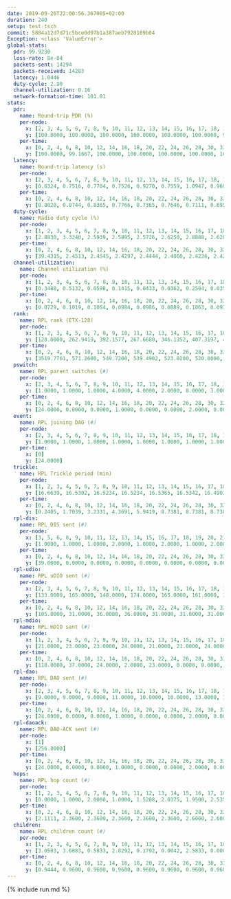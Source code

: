 ```yaml
---
date: 2019-09-26T22:00:56.367005+02:00
duration: 240
setup: test-tsch
commit: 5884a12d7d71c5bce0d97b1a387aeb7928189b04
Exception: <class 'ValueError'>
global-stats:
  pdr: 99.9230
  loss-rate: 8e-04
  packets-sent: 14294
  packets-received: 14283
  latency: 1.0446
  duty-cycle: 2.90
  channel-utilization: 0.16
  network-formation-time: 101.01
stats:
  pdr:
    name: Round-trip PDR (%)
    per-node:
      x: [2, 3, 4, 5, 6, 7, 8, 9, 10, 11, 12, 13, 14, 15, 16, 17, 18, 19, 20, 21, 22, 23, 24, 25]
      y: [100.0000, 100.0000, 100.0000, 100.0000, 100.0000, 100.0000, 99.8258, 100.0000, 100.0000, 100.0000, 99.4889, 100.0000, 100.0000, 100.0000, 100.0000, 99.6748, 99.8384, 100.0000, 100.0000, 100.0000, 100.0000, 100.0000, 100.0000, 99.3367]
    per-time:
      x: [0, 2, 4, 6, 8, 10, 12, 14, 16, 18, 20, 22, 24, 26, 28, 30, 32, 34, 36, 38, 40, 42, 44, 46, 48, 50, 52, 54, 56, 58, 60, 62, 64, 66, 68, 70, 72, 74, 76, 78, 80, 82, 84, 86, 88, 90, 92, 94, 96, 98, 100, 102, 104, 106, 108, 110, 112, 114, 116, 118, 120, 122, 124, 126, 128, 130, 132, 134, 136, 138, 140, 142, 144, 146, 148, 150, 152, 154, 156, 158, 160, 162, 164, 166, 168, 170, 172, 174, 176, 178, 180, 182, 184, 186, 188, 190, 192, 194, 196, 198, 200, 202, 204, 206, 208, 210, 212, 214, 216, 218, 220, 222, 224, 226, 228, 230, 232, 234, 236, 238]
      y: [100.0000, 99.1667, 100.0000, 100.0000, 100.0000, 100.0000, 100.0000, 100.0000, 100.0000, 100.0000, 100.0000, 100.0000, 100.0000, 100.0000, 99.1667, 100.0000, 100.0000, 100.0000, 99.1667, 100.0000, 100.0000, 100.0000, 100.0000, 100.0000, 100.0000, 100.0000, 100.0000, 100.0000, 100.0000, 100.0000, 100.0000, 100.0000, 100.0000, 100.0000, 100.0000, 100.0000, 100.0000, 98.3333, 100.0000, 100.0000, 99.1667, 100.0000, 100.0000, 100.0000, 100.0000, 100.0000, 99.1667, 100.0000, 100.0000, 100.0000, 100.0000, 100.0000, 100.0000, 100.0000, 100.0000, 100.0000, 100.0000, 100.0000, 99.1667, 100.0000, 100.0000, 100.0000, 100.0000, 100.0000, 100.0000, 100.0000, 100.0000, 100.0000, 100.0000, 100.0000, 100.0000, 100.0000, 100.0000, 100.0000, 100.0000, 100.0000, 100.0000, 100.0000, 100.0000, 100.0000, 100.0000, 100.0000, 100.0000, 100.0000, 99.1667, 100.0000, 100.0000, 100.0000, 100.0000, 100.0000, 100.0000, 100.0000, 100.0000, 100.0000, 100.0000, 100.0000, 100.0000, 100.0000, 100.0000, 100.0000, 100.0000, 100.0000, 100.0000, 100.0000, 100.0000, 100.0000, 99.1667, 100.0000, 100.0000, 100.0000, 100.0000, 100.0000, 100.0000, 100.0000, 100.0000, 100.0000, 99.1667, 100.0000, 100.0000, 100.0000]
  latency:
    name: Round-trip latency (s)
    per-node:
      x: [2, 3, 4, 5, 6, 7, 8, 9, 10, 11, 12, 13, 14, 15, 16, 17, 18, 19, 20, 21, 22, 23, 24, 25]
      y: [0.6324, 0.7516, 0.7704, 0.7526, 0.9270, 0.7559, 1.0947, 0.9601, 0.9688, 1.1014, 1.0873, 0.8982, 1.0401, 0.9707, 0.9489, 1.2160, 1.0725, 1.1190, 1.1495, 1.2663, 1.3153, 1.3777, 1.3693, 1.4835]
    per-time:
      x: [0, 2, 4, 6, 8, 10, 12, 14, 16, 18, 20, 22, 24, 26, 28, 30, 32, 34, 36, 38, 40, 42, 44, 46, 48, 50, 52, 54, 56, 58, 60, 62, 64, 66, 68, 70, 72, 74, 76, 78, 80, 82, 84, 86, 88, 90, 92, 94, 96, 98, 100, 102, 104, 106, 108, 110, 112, 114, 116, 118, 120, 122, 124, 126, 128, 130, 132, 134, 136, 138, 140, 142, 144, 146, 148, 150, 152, 154, 156, 158, 160, 162, 164, 166, 168, 170, 172, 174, 176, 178, 180, 182, 184, 186, 188, 190, 192, 194, 196, 198, 200, 202, 204, 206, 208, 210, 212, 214, 216, 218, 220, 222, 224, 226, 228, 230, 232, 234, 236, 238]
      y: [0.8020, 0.8744, 0.8365, 0.7766, 0.7365, 0.7646, 0.7111, 0.6953, 0.7015, 0.6909, 0.7009, 0.7133, 0.7163, 0.7494, 0.7152, 0.7282, 0.6796, 0.7378, 0.6817, 0.6723, 0.6941, 0.6861, 0.7044, 0.7102, 0.6693, 0.7507, 0.6995, 0.6773, 0.6818, 0.7121, 0.6720, 0.7051, 0.7945, 0.7469, 0.7317, 0.7411, 0.7647, 0.8687, 0.8683, 0.8908, 0.8579, 0.8888, 0.9042, 0.8472, 0.7676, 0.7530, 0.7313, 0.7175, 0.8583, 0.7821, 0.8836, 0.8160, 0.7512, 0.8065, 0.7833, 0.8137, 0.8037, 0.8997, 0.8984, 0.8377, 0.9121, 0.8959, 0.8355, 0.8767, 0.8711, 0.9242, 0.9940, 0.9521, 0.8563, 0.8732, 0.8663, 1.1308, 1.2921, 0.9223, 0.8784, 0.8784, 0.8377, 1.2237, 1.6506, 1.3735, 1.0570, 0.9350, 0.9302, 1.2528, 1.6584, 1.6563, 1.5219, 1.1706, 0.9532, 1.2529, 1.6994, 1.6104, 1.6091, 1.4698, 1.2430, 1.2914, 1.6850, 1.6588, 1.6925, 1.5805, 1.5021, 1.3723, 1.7259, 1.5817, 1.6203, 1.6274, 1.6598, 1.6306, 1.6258, 1.6041, 1.6850, 1.6148, 1.5435, 1.5089, 1.6136, 1.6522, 1.6302, 1.6309, 1.5947, 1.6259]
  duty-cycle:
    name: Radio duty cycle (%)
    per-node:
      x: [1, 2, 3, 4, 5, 6, 7, 8, 9, 10, 11, 12, 13, 14, 15, 16, 17, 18, 19, 20, 21, 22, 23, 24, 25]
      y: [2.8830, 3.3240, 2.5939, 2.5895, 2.5726, 2.6250, 2.8888, 2.6282, 2.5875, 2.7426, 2.6754, 2.6354, 2.7096, 2.6491, 3.4589, 2.7814, 2.6247, 2.6492, 2.7265, 2.8211, 2.7522, 2.7411, 2.7434, 2.8712, 2.8716]
    per-time:
      x: [0, 2, 4, 6, 8, 10, 12, 14, 16, 18, 20, 22, 24, 26, 28, 30, 32, 34, 36, 38, 40, 42, 44, 46, 48, 50, 52, 54, 56, 58, 60, 62, 64, 66, 68, 70, 72, 74, 76, 78, 80, 82, 84, 86, 88, 90, 92, 94, 96, 98, 100, 102, 104, 106, 108, 110, 112, 114, 116, 118, 120, 122, 124, 126, 128, 130, 132, 134, 136, 138, 140, 142, 144, 146, 148, 150, 152, 154, 156, 158, 160, 162, 164, 166, 168, 170, 172, 174, 176, 178, 180, 182, 184, 186, 188, 190, 192, 194, 196, 198, 200, 202, 204, 206, 208, 210, 212, 214, 216, 218, 220, 222, 224, 226, 228, 230, 232, 234, 236, 238, 240]
      y: [39.4315, 2.4513, 2.4545, 2.4297, 2.4444, 2.4060, 2.4236, 2.4241, 2.4339, 2.4253, 2.4286, 2.4147, 2.4167, 2.4109, 2.4526, 2.4297, 2.4199, 2.4245, 2.4372, 2.4193, 2.4321, 2.4188, 2.4292, 2.4289, 2.4285, 2.4173, 2.4308, 2.4252, 2.4235, 2.4350, 2.4304, 3.0960, 2.9948, 4.2791, 3.0411, 2.4209, 2.4343, 2.4290, 2.4734, 2.4897, 2.4899, 2.4564, 2.4711, 2.4742, 2.4587, 2.4512, 2.4329, 2.4222, 2.4291, 2.4488, 2.4400, 2.4192, 2.4560, 2.4283, 2.4320, 2.4239, 2.4376, 2.4507, 2.4620, 2.4496, 2.4353, 2.4302, 2.4175, 2.4455, 2.4314, 2.4386, 2.4269, 2.4315, 2.4388, 2.4390, 2.4478, 2.4340, 2.4365, 2.4353, 2.4357, 2.4313, 2.4358, 2.4328, 2.4489, 2.4120, 2.4346, 2.4204, 2.4207, 2.4384, 2.4397, 2.4405, 2.4326, 2.4339, 2.4254, 2.4173, 2.4254, 2.4285, 2.4187, 2.4274, 2.4134, 2.4242, 2.4351, 2.4283, 2.4405, 2.4197, 2.4231, 2.4248, 2.4172, 2.4308, 2.4052, 2.4167, 2.4027, 2.4194, 2.4146, 2.4071, 2.4041, 2.4179, 2.4162, 2.4291, 2.4179, 2.4102, 2.4165, 2.4388, 2.4159, 2.3983, null]
  channel-utilization:
    name: Channel utilization (%)
    per-node:
      x: [1, 2, 3, 4, 5, 6, 7, 8, 9, 10, 11, 12, 13, 14, 15, 16, 17, 18, 19, 20, 21, 22, 23, 24, 25]
      y: [0.3488, 0.5132, 0.0598, 0.1415, 0.0433, 0.0362, 0.2594, 0.0355, 0.0512, 0.0938, 0.0325, 0.0350, 0.0761, 0.0315, 0.3710, 0.1466, 0.0423, 0.0824, 0.0418, 0.0648, 0.0326, 0.0486, 0.0312, 0.0312, 0.0319]
    per-time:
      x: [0, 2, 4, 6, 8, 10, 12, 14, 16, 18, 20, 22, 24, 26, 28, 30, 32, 34, 36, 38, 40, 42, 44, 46, 48, 50, 52, 54, 56, 58, 60, 62, 64, 66, 68, 70, 72, 74, 76, 78, 80, 82, 84, 86, 88, 90, 92, 94, 96, 98, 100, 102, 104, 106, 108, 110, 112, 114, 116, 118, 120, 122, 124, 126, 128, 130, 132, 134, 136, 138, 140, 142, 144, 146, 148, 150, 152, 154, 156, 158, 160, 162, 164, 166, 168, 170, 172, 174, 176, 178, 180, 182, 184, 186, 188, 190, 192, 194, 196, 198, 200, 202, 204, 206, 208, 210, 212, 214, 216, 218, 220, 222, 224, 226, 228, 230, 232, 234, 236, 238, 240]
      y: [0.0729, 0.1019, 0.1054, 0.0984, 0.0986, 0.0889, 0.1063, 0.0939, 0.0854, 0.0960, 0.1076, 0.0915, 0.0927, 0.0896, 0.1101, 0.0987, 0.0933, 0.0981, 0.1016, 0.0942, 0.0997, 0.0955, 0.0964, 0.0963, 0.0956, 0.0946, 0.0955, 0.0973, 0.0993, 0.0990, 0.0976, 0.4397, 0.3581, 0.3741, 0.3441, 0.0976, 0.0986, 0.0974, 0.1204, 0.1188, 0.1252, 0.1200, 0.1210, 0.1169, 0.1134, 0.1085, 0.1027, 0.0973, 0.0983, 0.1086, 0.0976, 0.1052, 0.1068, 0.1009, 0.1026, 0.1062, 0.1043, 0.1053, 0.1081, 0.1097, 0.1032, 0.1022, 0.1057, 0.1030, 0.1039, 0.1042, 0.0997, 0.1044, 0.1033, 0.1054, 0.1091, 0.1035, 0.1058, 0.1055, 0.1029, 0.1011, 0.1033, 0.1026, 0.1101, 0.0943, 0.1052, 0.0924, 0.0962, 0.1048, 0.1045, 0.1057, 0.1001, 0.1018, 0.0988, 0.0934, 0.0970, 0.0993, 0.0956, 0.0964, 0.0915, 0.0986, 0.1002, 0.0988, 0.1051, 0.0939, 0.0933, 0.0959, 0.0902, 0.0975, 0.0888, 0.0916, 0.0865, 0.0941, 0.0951, 0.0902, 0.0869, 0.0954, 0.0907, 0.0994, 0.0922, 0.0918, 0.0921, 0.1030, 0.0909, 0.0807, null]
  rank:
    name: RPL rank (ETX-128)
    per-node:
      x: [1, 2, 3, 4, 5, 6, 7, 8, 9, 10, 11, 12, 13, 14, 15, 16, 17, 18, 19, 20, 21, 22, 23, 24, 25]
      y: [128.0000, 262.9419, 392.1577, 267.6680, 346.1352, 407.3197, 400.8512, 536.5927, 454.5144, 429.6680, 796.4490, 466.4650, 808.3045, 819.7243, 479.0311, 529.4504, 581.9303, 612.3745, 612.5021, 639.0697, 677.3293, 658.9208, 765.1071, 756.1210, 759.2470]
    per-time:
      x: [0, 2, 4, 6, 8, 10, 12, 14, 16, 18, 20, 22, 24, 26, 28, 30, 32, 34, 36, 38, 40, 42, 44, 46, 48, 50, 52, 54, 56, 58, 60, 62, 64, 66, 68, 70, 72, 74, 76, 78, 80, 82, 84, 86, 88, 90, 92, 94, 96, 98, 100, 102, 104, 106, 108, 110, 112, 114, 116, 118, 120, 122, 124, 126, 128, 130, 132, 134, 136, 138, 140, 142, 144, 146, 148, 150, 152, 154, 156, 158, 160, 162, 164, 166, 168, 170, 172, 174, 176, 178, 180, 182, 184, 186, 188, 190, 192, 194, 196, 198, 200, 202, 204, 206, 208, 210, 212, 214, 216, 218, 220, 222, 224, 226, 228, 230, 232, 234, 236, 238, 240]
      y: [3519.7761, 571.2600, 549.7200, 539.4902, 523.0200, 520.8000, 518.9808, 509.7400, 512.4000, 510.1400, 508.1200, 505.4200, 510.2549, 509.0000, 503.8600, 516.9216, 504.0400, 501.1569, 500.5400, 515.4340, 518.5686, 508.2400, 503.2800, 495.8200, 501.8600, 496.7800, 492.6800, 497.4902, 490.6800, 490.8600, 491.1961, 487.8400, 472.1524, 460.4918, 483.2573, 482.3099, 481.5400, 480.9000, 546.2069, 535.5686, 557.6296, 567.1600, 570.7736, 547.5294, 542.4200, 544.1569, 532.9216, 534.4000, 534.2264, 527.1400, 534.3600, 543.5200, 543.7400, 542.0980, 540.9038, 537.8491, 526.0000, 531.5577, 532.5000, 532.3269, 531.0200, 533.6200, 543.1346, 540.3922, 528.6078, 527.5600, 522.9600, 532.6000, 531.7200, 530.9600, 530.5600, 529.9800, 534.8679, 544.2500, 538.4615, 529.5400, 528.7400, 534.4314, 533.3462, 516.7255, 510.9800, 511.0600, 511.0800, 515.6538, 516.6000, 525.4600, 514.9615, 508.8600, 516.5294, 511.7600, 506.6600, 511.0200, 514.9804, 503.4118, 500.7800, 501.2600, 500.5600, 501.3725, 508.5577, 501.7000, 495.0000, 500.3137, 486.6800, 488.7059, 481.5600, 470.2800, 471.5600, 482.8679, 483.0980, 474.6800, 473.8600, 477.2549, 483.9600, 482.1200, 481.5200, 483.2000, 485.9259, 487.2157, 478.3200, 478.2800, null]
  pswitch:
    name: RPL parent switches (#)
    per-node:
      x: [2, 3, 4, 5, 6, 7, 8, 9, 10, 11, 12, 13, 14, 15, 16, 17, 18, 19, 20, 21, 22, 23, 24, 25]
      y: [1.0000, 1.0000, 1.0000, 4.0000, 4.0000, 2.0000, 8.0000, 3.0000, 4.0000, 5.0000, 3.0000, 3.0000, 3.0000, 8.0000, 2.0000, 4.0000, 3.0000, 4.0000, 5.0000, 7.0000, 1.0000, 13.0000, 9.0000, 8.0000]
    per-time:
      x: [0, 2, 4, 6, 8, 10, 12, 14, 16, 18, 20, 22, 24, 26, 28, 30, 32, 34, 36, 38, 40, 42, 44, 46, 48, 50, 52, 54, 56, 58, 60, 62, 64, 66, 68, 70, 72, 74, 76, 78, 80, 82, 84, 86, 88, 90, 92, 94, 96, 98, 100, 102, 104, 106, 108, 110, 112, 114, 116, 118, 120, 122, 124, 126, 128, 130, 132, 134, 136, 138, 140, 142, 144, 146, 148, 150, 152, 154, 156, 158, 160, 162, 164, 166, 168, 170, 172, 174, 176, 178, 180, 182, 184, 186, 188, 190, 192, 194, 196, 198, 200, 202, 204, 206, 208, 210, 212, 214, 216, 218, 220, 222, 224, 226, 228, 230, 232, 234]
      y: [24.0000, 0.0000, 0.0000, 1.0000, 0.0000, 0.0000, 2.0000, 0.0000, 0.0000, 0.0000, 0.0000, 0.0000, 1.0000, 0.0000, 0.0000, 1.0000, 0.0000, 1.0000, 0.0000, 3.0000, 1.0000, 0.0000, 0.0000, 0.0000, 0.0000, 0.0000, 0.0000, 1.0000, 0.0000, 0.0000, 1.0000, 0.0000, 0.0000, 0.0000, 1.0000, 0.0000, 0.0000, 0.0000, 8.0000, 1.0000, 4.0000, 0.0000, 3.0000, 1.0000, 0.0000, 1.0000, 1.0000, 0.0000, 3.0000, 0.0000, 0.0000, 0.0000, 0.0000, 1.0000, 2.0000, 3.0000, 0.0000, 2.0000, 0.0000, 2.0000, 0.0000, 0.0000, 2.0000, 1.0000, 1.0000, 0.0000, 0.0000, 0.0000, 0.0000, 0.0000, 0.0000, 0.0000, 3.0000, 2.0000, 2.0000, 0.0000, 0.0000, 1.0000, 2.0000, 1.0000, 0.0000, 0.0000, 0.0000, 2.0000, 0.0000, 0.0000, 2.0000, 0.0000, 1.0000, 0.0000, 0.0000, 0.0000, 1.0000, 1.0000, 0.0000, 0.0000, 0.0000, 1.0000, 2.0000, 0.0000, 0.0000, 1.0000, 0.0000, 1.0000, 0.0000, 0.0000, 0.0000, 3.0000, 1.0000, 0.0000, 0.0000, 1.0000, 0.0000, 0.0000, 0.0000, 0.0000, 4.0000, 1.0000]
  event:
    name: RPL joining DAG (#)
    per-node:
      x: [2, 3, 4, 5, 6, 7, 8, 9, 10, 11, 12, 13, 14, 15, 16, 17, 18, 19, 20, 21, 22, 23, 24, 25]
      y: [1.0000, 1.0000, 1.0000, 1.0000, 1.0000, 1.0000, 1.0000, 1.0000, 1.0000, 1.0000, 1.0000, 1.0000, 1.0000, 1.0000, 1.0000, 1.0000, 1.0000, 1.0000, 1.0000, 1.0000, 1.0000, 1.0000, 1.0000, 1.0000]
    per-time:
      x: [0]
      y: [24.0000]
  trickle:
    name: RPL Trickle period (min)
    per-node:
      x: [1, 2, 3, 4, 5, 6, 7, 8, 9, 10, 11, 12, 13, 14, 15, 16, 17, 18, 19, 20, 21, 22, 23, 24, 25]
      y: [16.6639, 16.5302, 16.5234, 16.5234, 16.5365, 16.5342, 16.4903, 16.5492, 16.5374, 16.5340, 16.5378, 16.5304, 16.5301, 16.5301, 17.3418, 16.5265, 16.5340, 16.5110, 16.5829, 16.5866, 16.5405, 16.5717, 16.5801, 16.5569, 16.5531]
    per-time:
      x: [0, 2, 4, 6, 8, 10, 12, 14, 16, 18, 20, 22, 24, 26, 28, 30, 32, 34, 36, 38, 40, 42, 44, 46, 48, 50, 52, 54, 56, 58, 60, 62, 64, 66, 68, 70, 72, 74, 76, 78, 80, 82, 84, 86, 88, 90, 92, 94, 96, 98, 100, 102, 104, 106, 108, 110, 112, 114, 116, 118, 120, 122, 124, 126, 128, 130, 132, 134, 136, 138, 140, 142, 144, 146, 148, 150, 152, 154, 156, 158, 160, 162, 164, 166, 168, 170, 172, 174, 176, 178, 180, 182, 184, 186, 188, 190, 192, 194, 196, 198, 200, 202, 204, 206, 208, 210, 212, 214, 216, 218, 220, 222, 224, 226, 228, 230, 232, 234, 236, 238, 240]
      y: [0.2405, 1.7039, 3.2331, 4.3691, 5.9419, 8.7381, 8.7381, 8.7381, 8.9129, 17.1267, 17.4763, 17.4763, 17.4763, 17.4763, 17.4763, 17.4763, 17.4763, 17.4763, 17.4763, 17.4763, 17.4763, 17.4763, 17.4763, 17.4763, 17.4763, 17.4763, 17.4763, 17.4763, 17.4763, 17.4763, 17.4763, 17.4763, 17.4763, 17.4763, 17.4763, 17.4763, 17.4763, 17.4763, 17.4763, 17.4763, 17.4763, 17.4763, 17.4763, 17.4763, 17.4763, 17.4763, 17.4763, 17.4763, 17.4763, 17.4763, 17.4763, 17.4763, 17.4763, 17.4763, 17.4763, 17.4763, 17.4763, 17.4763, 17.4763, 17.4763, 17.4763, 17.4763, 17.4763, 17.4763, 17.4763, 17.4763, 17.4763, 17.4763, 17.4763, 17.4763, 17.4763, 17.4763, 17.4763, 17.4763, 17.4763, 17.4763, 17.4763, 17.4763, 17.4763, 17.4763, 17.4763, 17.4763, 17.4763, 17.4763, 17.4763, 17.4763, 17.4763, 17.4763, 17.4763, 17.4763, 17.4763, 17.4763, 17.4763, 17.4763, 17.4763, 17.4763, 17.4763, 17.4763, 17.4763, 17.4763, 17.4763, 17.4763, 17.4763, 17.4763, 17.4763, 17.4763, 17.4763, 17.4763, 17.4763, 17.4763, 17.4763, 17.4763, 17.4763, 17.4763, 17.4763, 17.4763, 17.4763, 17.4763, 17.4763, 17.4763, null]
  rpl-dis:
    name: RPL DIS sent (#)
    per-node:
      x: [3, 5, 6, 8, 9, 10, 11, 12, 13, 14, 15, 16, 17, 18, 19, 20, 21, 22, 23, 24, 25]
      y: [1.0000, 1.0000, 1.0000, 2.0000, 1.0000, 2.0000, 1.0000, 2.0000, 2.0000, 1.0000, 8.0000, 1.0000, 1.0000, 3.0000, 2.0000, 2.0000, 2.0000, 2.0000, 4.0000, 3.0000, 3.0000]
    per-time:
      x: [0, 2, 4, 6, 8, 10, 12, 14, 16, 18, 20, 22, 24, 26, 28, 30, 32, 34, 36, 38, 40, 42, 44, 46, 48, 50, 52, 54, 56, 58, 60, 62, 64, 66, 68]
      y: [39.0000, 0.0000, 0.0000, 0.0000, 0.0000, 0.0000, 0.0000, 0.0000, 0.0000, 0.0000, 0.0000, 0.0000, 0.0000, 0.0000, 0.0000, 0.0000, 0.0000, 0.0000, 0.0000, 0.0000, 0.0000, 0.0000, 0.0000, 0.0000, 0.0000, 0.0000, 0.0000, 0.0000, 0.0000, 0.0000, 0.0000, 0.0000, 0.0000, 4.0000, 2.0000]
  rpl-udio:
    name: RPL uDIO sent (#)
    per-node:
      x: [2, 3, 4, 5, 6, 7, 8, 9, 10, 11, 12, 13, 14, 15, 16, 17, 18, 19, 20, 21, 22, 23, 24, 25]
      y: [133.0000, 165.0000, 148.0000, 174.0000, 165.0000, 161.0000, 173.0000, 168.0000, 149.0000, 170.0000, 162.0000, 162.0000, 163.0000, 158.0000, 146.0000, 169.0000, 163.0000, 173.0000, 170.0000, 172.0000, 169.0000, 163.0000, 169.0000, 167.0000]
    per-time:
      x: [0, 2, 4, 6, 8, 10, 12, 14, 16, 18, 20, 22, 24, 26, 28, 30, 32, 34, 36, 38, 40, 42, 44, 46, 48, 50, 52, 54, 56, 58, 60, 62, 64, 66, 68, 70, 72, 74, 76, 78, 80, 82, 84, 86, 88, 90, 92, 94, 96, 98, 100, 102, 104, 106, 108, 110, 112, 114, 116, 118, 120, 122, 124, 126, 128, 130, 132, 134, 136, 138, 140, 142, 144, 146, 148, 150, 152, 154, 156, 158, 160, 162, 164, 166, 168, 170, 172, 174, 176, 178, 180, 182, 184, 186, 188, 190, 192, 194, 196, 198, 200, 202, 204, 206, 208, 210, 212, 214, 216, 218, 220, 222, 224, 226, 228, 230, 232, 234, 236, 238, 240]
      y: [105.0000, 31.0000, 36.0000, 36.0000, 31.0000, 31.0000, 31.0000, 35.0000, 29.0000, 30.0000, 32.0000, 26.0000, 31.0000, 29.0000, 33.0000, 35.0000, 34.0000, 30.0000, 32.0000, 36.0000, 35.0000, 24.0000, 35.0000, 25.0000, 34.0000, 34.0000, 28.0000, 26.0000, 33.0000, 31.0000, 34.0000, 30.0000, 39.0000, 33.0000, 40.0000, 27.0000, 36.0000, 26.0000, 42.0000, 33.0000, 36.0000, 29.0000, 29.0000, 32.0000, 33.0000, 32.0000, 31.0000, 31.0000, 26.0000, 33.0000, 35.0000, 28.0000, 33.0000, 33.0000, 33.0000, 37.0000, 31.0000, 28.0000, 30.0000, 32.0000, 30.0000, 34.0000, 37.0000, 33.0000, 27.0000, 33.0000, 28.0000, 36.0000, 33.0000, 32.0000, 33.0000, 29.0000, 32.0000, 36.0000, 31.0000, 30.0000, 34.0000, 36.0000, 32.0000, 32.0000, 28.0000, 26.0000, 34.0000, 35.0000, 30.0000, 33.0000, 33.0000, 29.0000, 36.0000, 27.0000, 28.0000, 32.0000, 34.0000, 35.0000, 36.0000, 31.0000, 27.0000, 32.0000, 30.0000, 32.0000, 36.0000, 33.0000, 31.0000, 30.0000, 26.0000, 36.0000, 31.0000, 32.0000, 32.0000, 37.0000, 29.0000, 29.0000, 32.0000, 37.0000, 29.0000, 32.0000, 34.0000, 32.0000, 31.0000, 37.0000, 0.0000]
  rpl-mdio:
    name: RPL mDIO sent (#)
    per-node:
      x: [1, 2, 3, 4, 5, 6, 7, 8, 9, 10, 11, 12, 13, 14, 15, 16, 17, 18, 19, 20, 21, 22, 23, 24, 25]
      y: [21.0000, 23.0000, 23.0000, 24.0000, 21.0000, 21.0000, 24.0000, 20.0000, 21.0000, 20.0000, 20.0000, 20.0000, 20.0000, 21.0000, 23.0000, 22.0000, 20.0000, 25.0000, 22.0000, 21.0000, 23.0000, 23.0000, 20.0000, 20.0000, 21.0000]
    per-time:
      x: [0, 2, 4, 6, 8, 10, 12, 14, 16, 18, 20, 22, 24, 26, 28, 30, 32, 34, 36, 38, 40, 42, 44, 46, 48, 50, 52, 54, 56, 58, 60, 62, 64, 66, 68, 70, 72, 74, 76, 78, 80, 82, 84, 86, 88, 90, 92, 94, 96, 98, 100, 102, 104, 106, 108, 110, 112, 114, 116, 118, 120, 122, 124, 126, 128, 130, 132, 134, 136, 138, 140, 142, 144, 146, 148, 150, 152, 154, 156, 158, 160, 162, 164, 166, 168, 170, 172, 174, 176, 178, 180, 182, 184, 186, 188, 190, 192, 194, 196, 198, 200, 202, 204, 206, 208, 210, 212, 214, 216, 218, 220, 222, 224, 226, 228, 230, 232, 234, 236, 238]
      y: [118.0000, 37.0000, 24.0000, 2.0000, 23.0000, 0.0000, 0.0000, 10.0000, 11.0000, 4.0000, 0.0000, 0.0000, 0.0000, 2.0000, 5.0000, 10.0000, 2.0000, 6.0000, 0.0000, 0.0000, 0.0000, 0.0000, 5.0000, 3.0000, 6.0000, 5.0000, 6.0000, 0.0000, 0.0000, 0.0000, 0.0000, 2.0000, 7.0000, 7.0000, 8.0000, 1.0000, 0.0000, 0.0000, 0.0000, 1.0000, 9.0000, 5.0000, 2.0000, 8.0000, 0.0000, 0.0000, 0.0000, 0.0000, 2.0000, 6.0000, 8.0000, 3.0000, 6.0000, 0.0000, 0.0000, 1.0000, 0.0000, 2.0000, 6.0000, 7.0000, 6.0000, 3.0000, 0.0000, 0.0000, 0.0000, 1.0000, 6.0000, 2.0000, 8.0000, 5.0000, 3.0000, 0.0000, 0.0000, 1.0000, 3.0000, 5.0000, 6.0000, 5.0000, 5.0000, 0.0000, 0.0000, 1.0000, 0.0000, 3.0000, 3.0000, 3.0000, 8.0000, 7.0000, 0.0000, 0.0000, 0.0000, 0.0000, 1.0000, 11.0000, 5.0000, 4.0000, 4.0000, 0.0000, 0.0000, 0.0000, 1.0000, 6.0000, 5.0000, 6.0000, 4.0000, 3.0000, 0.0000, 0.0000, 0.0000, 4.0000, 6.0000, 4.0000, 7.0000, 3.0000, 1.0000, 0.0000, 0.0000, 1.0000, 3.0000, 6.0000]
  rpl-dao:
    name: RPL DAO sent (#)
    per-node:
      x: [2, 3, 4, 5, 6, 7, 8, 9, 10, 11, 12, 13, 14, 15, 16, 17, 18, 19, 20, 21, 22, 23, 24, 25]
      y: [9.0000, 9.0000, 9.0000, 11.0000, 10.0000, 10.0000, 13.0000, 12.0000, 12.0000, 12.0000, 10.0000, 11.0000, 9.0000, 14.0000, 10.0000, 10.0000, 10.0000, 10.0000, 10.0000, 13.0000, 9.0000, 16.0000, 13.0000, 14.0000]
    per-time:
      x: [0, 2, 4, 6, 8, 10, 12, 14, 16, 18, 20, 22, 24, 26, 28, 30, 32, 34, 36, 38, 40, 42, 44, 46, 48, 50, 52, 54, 56, 58, 60, 62, 64, 66, 68, 70, 72, 74, 76, 78, 80, 82, 84, 86, 88, 90, 92, 94, 96, 98, 100, 102, 104, 106, 108, 110, 112, 114, 116, 118, 120, 122, 124, 126, 128, 130, 132, 134, 136, 138, 140, 142, 144, 146, 148, 150, 152, 154, 156, 158, 160, 162, 164, 166, 168, 170, 172, 174, 176, 178, 180, 182, 184, 186, 188, 190, 192, 194, 196, 198, 200, 202, 204, 206, 208, 210, 212, 214, 216, 218, 220, 222, 224, 226, 228, 230, 232, 234, 236]
      y: [24.0000, 0.0000, 0.0000, 1.0000, 0.0000, 0.0000, 2.0000, 0.0000, 0.0000, 0.0000, 0.0000, 0.0000, 1.0000, 0.0000, 20.0000, 1.0000, 0.0000, 2.0000, 0.0000, 3.0000, 3.0000, 0.0000, 0.0000, 0.0000, 0.0000, 0.0000, 0.0000, 2.0000, 13.0000, 4.0000, 1.0000, 0.0000, 1.0000, 2.0000, 3.0000, 0.0000, 0.0000, 0.0000, 8.0000, 1.0000, 3.0000, 3.0000, 7.0000, 7.0000, 1.0000, 1.0000, 1.0000, 0.0000, 5.0000, 0.0000, 0.0000, 0.0000, 2.0000, 1.0000, 2.0000, 5.0000, 4.0000, 8.0000, 0.0000, 2.0000, 1.0000, 0.0000, 5.0000, 2.0000, 1.0000, 0.0000, 0.0000, 0.0000, 2.0000, 1.0000, 2.0000, 9.0000, 3.0000, 4.0000, 3.0000, 0.0000, 1.0000, 3.0000, 3.0000, 1.0000, 0.0000, 0.0000, 1.0000, 2.0000, 1.0000, 8.0000, 2.0000, 1.0000, 3.0000, 2.0000, 0.0000, 5.0000, 4.0000, 1.0000, 0.0000, 0.0000, 1.0000, 2.0000, 5.0000, 5.0000, 1.0000, 2.0000, 2.0000, 2.0000, 0.0000, 3.0000, 1.0000, 6.0000, 1.0000, 0.0000, 0.0000, 2.0000, 4.0000, 0.0000, 5.0000, 0.0000, 7.0000, 1.0000, 1.0000]
  rpl-daoack:
    name: RPL DAO-ACK sent (#)
    per-node:
      x: [1]
      y: [256.0000]
    per-time:
      x: [0, 2, 4, 6, 8, 10, 12, 14, 16, 18, 20, 22, 24, 26, 28, 30, 32, 34, 36, 38, 40, 42, 44, 46, 48, 50, 52, 54, 56, 58, 60, 62, 64, 66, 68, 70, 72, 74, 76, 78, 80, 82, 84, 86, 88, 90, 92, 94, 96, 98, 100, 102, 104, 106, 108, 110, 112, 114, 116, 118, 120, 122, 124, 126, 128, 130, 132, 134, 136, 138, 140, 142, 144, 146, 148, 150, 152, 154, 156, 158, 160, 162, 164, 166, 168, 170, 172, 174, 176, 178, 180, 182, 184, 186, 188, 190, 192, 194, 196, 198, 200, 202, 204, 206, 208, 210, 212, 214, 216, 218, 220, 222, 224, 226, 228, 230, 232, 234, 236]
      y: [24.0000, 0.0000, 0.0000, 1.0000, 0.0000, 0.0000, 2.0000, 0.0000, 0.0000, 0.0000, 0.0000, 0.0000, 1.0000, 0.0000, 20.0000, 1.0000, 0.0000, 2.0000, 0.0000, 3.0000, 2.0000, 0.0000, 0.0000, 0.0000, 0.0000, 0.0000, 1.0000, 1.0000, 15.0000, 2.0000, 1.0000, 0.0000, 1.0000, 2.0000, 3.0000, 0.0000, 0.0000, 0.0000, 7.0000, 1.0000, 3.0000, 2.0000, 8.0000, 6.0000, 1.0000, 1.0000, 1.0000, 0.0000, 5.0000, 0.0000, 0.0000, 0.0000, 2.0000, 1.0000, 2.0000, 5.0000, 4.0000, 8.0000, 0.0000, 2.0000, 1.0000, 0.0000, 4.0000, 2.0000, 1.0000, 0.0000, 0.0000, 0.0000, 2.0000, 1.0000, 2.0000, 9.0000, 2.0000, 4.0000, 3.0000, 0.0000, 1.0000, 3.0000, 2.0000, 1.0000, 0.0000, 0.0000, 1.0000, 2.0000, 1.0000, 8.0000, 2.0000, 1.0000, 2.0000, 2.0000, 0.0000, 4.0000, 4.0000, 1.0000, 0.0000, 0.0000, 1.0000, 2.0000, 4.0000, 5.0000, 1.0000, 2.0000, 2.0000, 2.0000, 0.0000, 3.0000, 1.0000, 5.0000, 1.0000, 0.0000, 0.0000, 2.0000, 4.0000, 0.0000, 5.0000, 0.0000, 7.0000, 1.0000, 1.0000]
  hops:
    name: RPL hop count (#)
    per-node:
      x: [1, 2, 3, 4, 5, 6, 7, 8, 9, 10, 11, 12, 13, 14, 15, 16, 17, 18, 19, 20, 21, 22, 23, 24, 25]
      y: [0.0000, 1.0000, 2.0000, 1.0000, 1.5208, 2.0375, 1.9500, 2.5356, 2.0750, 1.5021, 2.6778, 2.0583, 2.9414, 2.6987, 2.6708, 2.8125, 3.0795, 3.4268, 3.4644, 3.6527, 3.8870, 3.8159, 4.5146, 4.5481, 4.5314]
    per-time:
      x: [0, 2, 4, 6, 8, 10, 12, 14, 16, 18, 20, 22, 24, 26, 28, 30, 32, 34, 36, 38, 40, 42, 44, 46, 48, 50, 52, 54, 56, 58, 60, 62, 64, 66, 68, 70, 72, 74, 76, 78, 80, 82, 84, 86, 88, 90, 92, 94, 96, 98, 100, 102, 104, 106, 108, 110, 112, 114, 116, 118, 120, 122, 124, 126, 128, 130, 132, 134, 136, 138, 140, 142, 144, 146, 148, 150, 152, 154, 156, 158, 160, 162, 164, 166, 168, 170, 172, 174, 176, 178, 180, 182, 184, 186, 188, 190, 192, 194, 196, 198, 200, 202, 204, 206, 208, 210, 212, 214, 216, 218, 220, 222, 224, 226, 228, 230, 232, 234, 236, 238]
      y: [2.1111, 2.3600, 2.3600, 2.3600, 2.3600, 2.3600, 2.6000, 2.6000, 2.6000, 2.6000, 2.6000, 2.6000, 2.6000, 2.5600, 2.5600, 2.5600, 2.5600, 2.6000, 2.6000, 2.6000, 2.6000, 2.6000, 2.6000, 2.6000, 2.6000, 2.6000, 2.6000, 2.6000, 2.6000, 2.6000, 2.6000, 2.6000, 2.6000, 2.6000, 2.5600, 2.5600, 2.5600, 2.5600, 3.1600, 3.3600, 3.2400, 3.2000, 3.2000, 3.0000, 3.0000, 2.9600, 2.9200, 2.9200, 2.9000, 2.8800, 2.8800, 2.8800, 2.8800, 2.8800, 2.8800, 2.8600, 2.8400, 2.8400, 2.6400, 2.7800, 2.9200, 2.9200, 2.9200, 2.9200, 2.8800, 2.8800, 2.8800, 2.8800, 2.8600, 2.8400, 2.8400, 2.8400, 2.8400, 2.8000, 2.8000, 2.7600, 2.7600, 2.7600, 2.7200, 2.6800, 2.6400, 2.6400, 2.6400, 2.6400, 2.6800, 2.6800, 2.6200, 2.6000, 2.5600, 2.5600, 2.5600, 2.5600, 2.5400, 2.5200, 2.5200, 2.5200, 2.5200, 2.5200, 2.4800, 2.4400, 2.4400, 2.4000, 2.4000, 2.3400, 2.2800, 2.2800, 2.2800, 2.2800, 2.4800, 2.4800, 2.4800, 2.4800, 2.4800, 2.4800, 2.4800, 2.4800, 2.4800, 2.4400, 2.4400, 2.4400]
  children:
    name: RPL children count (#)
    per-node:
      x: [1, 2, 3, 4, 5, 6, 7, 8, 9, 10, 11, 12, 13, 14, 15, 16, 17, 18, 19, 20, 21, 22, 23, 24, 25]
      y: [3.0583, 3.6083, 0.5833, 2.8292, 0.1792, 0.0042, 2.5833, 0.0000, 0.6125, 1.4477, 0.0000, 0.0000, 0.6151, 0.0000, 2.4583, 2.3833, 0.2469, 1.5565, 0.2469, 1.0335, 0.0000, 0.5188, 0.0000, 0.0000, 0.0000]
    per-time:
      x: [0, 2, 4, 6, 8, 10, 12, 14, 16, 18, 20, 22, 24, 26, 28, 30, 32, 34, 36, 38, 40, 42, 44, 46, 48, 50, 52, 54, 56, 58, 60, 62, 64, 66, 68, 70, 72, 74, 76, 78, 80, 82, 84, 86, 88, 90, 92, 94, 96, 98, 100, 102, 104, 106, 108, 110, 112, 114, 116, 118, 120, 122, 124, 126, 128, 130, 132, 134, 136, 138, 140, 142, 144, 146, 148, 150, 152, 154, 156, 158, 160, 162, 164, 166, 168, 170, 172, 174, 176, 178, 180, 182, 184, 186, 188, 190, 192, 194, 196, 198, 200, 202, 204, 206, 208, 210, 212, 214, 216, 218, 220, 222, 224, 226, 228, 230, 232, 234, 236, 238]
      y: [0.9444, 0.9600, 0.9600, 0.9600, 0.9600, 0.9600, 0.9600, 0.9600, 0.9600, 0.9600, 0.9600, 0.9600, 0.9600, 0.9600, 0.9600, 0.9600, 0.9600, 0.9600, 0.9600, 0.9600, 0.9600, 0.9600, 0.9600, 0.9600, 0.9600, 0.9600, 0.9600, 0.9600, 0.9600, 0.9600, 0.9600, 0.9600, 0.9600, 0.9600, 0.9600, 0.9600, 0.9600, 0.9600, 0.9600, 0.9600, 0.9600, 0.9600, 0.9600, 0.9600, 0.9600, 0.9600, 0.9600, 0.9600, 0.9600, 0.9600, 0.9600, 0.9600, 0.9600, 0.9600, 0.9600, 0.9600, 0.9600, 0.9600, 0.9600, 0.9600, 0.9600, 0.9600, 0.9600, 0.9600, 0.9600, 0.9600, 0.9600, 0.9600, 0.9600, 0.9600, 0.9600, 0.9600, 0.9600, 0.9600, 0.9600, 0.9600, 0.9600, 0.9600, 0.9600, 0.9600, 0.9600, 0.9600, 0.9600, 0.9600, 0.9600, 0.9600, 0.9600, 0.9600, 0.9600, 0.9600, 0.9600, 0.9600, 0.9600, 0.9600, 0.9600, 0.9600, 0.9600, 0.9600, 0.9600, 0.9600, 0.9600, 0.9600, 0.9600, 0.9600, 0.9600, 0.9600, 0.9600, 0.9600, 0.9600, 0.9600, 0.9600, 0.9600, 0.9600, 0.9600, 0.9600, 0.9600, 0.9600, 0.9600, 0.9600, 0.9600]
---
```


{% include run.md %}
